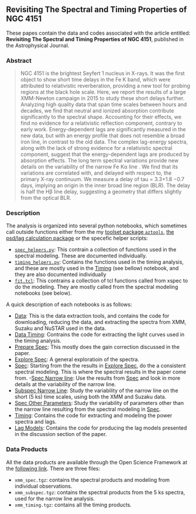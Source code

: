 ## Revisiting The Spectral and Timing Properties of NGC 4151

These papes contain the data and codes associated with the article entitled: **Revisiting The Spectral and Timing Properties of NGC 4151**, published in the Astrophysical Journal.

### Abstract
> NGC 4151 is the brightest Seyfert 1 nucleus in X-rays. It was the first object to show short time delays in the Fe K band, which were attributed to relativistic reverberation, providing a new tool for probing regions at the black hole scale. Here, we report the results of a large XMM-Newton campaign in 2015 to study these short delays further. Analyzing high quality data that span time scales between hours and decades, we find that neutral and ionized absorption contribute significantly to the spectral shape. Accounting for their effects, we find no evidence for a relativistic reflection component, contrary to early work. Energy-dependent lags are significantly measured in the new data, but with an energy profile that does not resemble a broad iron line, in contrast to the old data. The complex lag-energy spectra, along with the lack of strong evidence for a relativistic spectral component, suggest that the energy-dependent lags are produced by absorption effects. The long term spectral variations provide new details on the variability of the narrow Fe Kα line . We find that its variations are correlated with, and delayed with respect to, the primary X-ray continuum. We measure a delay of tau = 3.3+1.8 −0.7 days, implying an origin in the inner broad line region (BLR). The delay is half the Hβ line delay, suggesting a geometry that differs slightly from the optical BLR.


### Description
The analysis is organized into several python notebooks, which sometimes call outside functions either from the my [toolset package `aztools`](https://zoghbi-a.github.io/aztools/), [the psd/lag calculation package](https://zoghbi-a.github.io/plag/) or the specefic helper scripts: 
- [`spec_helpers.py`](https://github.com/zoghbi-a/Revisiting-NGC-4151-Data/blob/master/spec_helpers.py): This contrain a collection of functions used in the spectral modeling. These are documented individually.
- [`timing_helpers.py`](https://github.com/zoghbi-a/Revisiting-NGC-4151-Data/blob/master/timing_helpers.pyy): Contains the functions used in the timing analysis, and these are mostly used in the [Timing](timing) (see bellow) notebook, and they are also documented individually
- [`fit.tcl`](https://github.com/zoghbi-a/Revisiting-NGC-4151-Data/blob/master/fit.tcl): This contrains a collection of tcl functions called from xspec to do the modeling. They are mostly called from the spectral modeling notebooks (see below).

A quick description of each notebooks is as follows:

- [Data](data): This is the data extraction tools, and contains the code for downloading, reducing the data, and extracting the spectra from XMM, Suzaku and NuSTAR used in the data.
- [Data Timing](data_timing): Contrains the code for extracting the light curves used in the timing analysis.
- [Prepare Spec](prepare_spec): This mostly does the gain correction discussed in the paper.
- [Explore Spec](explore_spec): A general exploratioin of the spectra.
- [Spec](spec): Starting from the the results in [Explore Spec](explore_spec), do the a consistent spectral modeling. This is where the spectral results in the paper come from.
-[Spec Narrow line](spec_narrow_line): Use the results from [Spec](spec) and look in more details at the variability of the narrow line. 
- [Subspec Narrow Line](subspec_narrow_line): Study the variability of the narrow line on the short (5 ks) time scales, using both the XMM and Suzaku data.
- [Spec Other Parameters](spec_other_params): Study the variability of parameters other than the narrow line resulting from the spectral modeling in [Spec](spec).
- [Timing](timing): Contains the code for extracting and modeling the power spectra and lags.
- [Lag Models](lag_models): Contains the code for producing the lag models presented in the discussion section of the paper.

### Data Products
All the data products are available through the Open Science Framework at the [following link](https://osf.io/x4jde/files/?view_only=57dad9b5453c4ebba5567023606bdbd1). There are three files:
- `xmm_spec.tgz`: contains the spectral products and modeling from individual observations.
- `xmm_subspec.tgz`: contains the spectral products from the 5 ks spectra, used for the narrow line analysis.
- `xmm_timing.tgz`: contains all the timing products.
